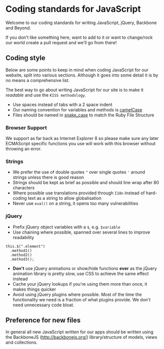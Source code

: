 # Coding standards for JavaScript

Welcome to our coding standards for writing JavaScript, jQuery, Backbone and Beyond.

If you don't like something here, want to add to it or want to change/rock our world create a pull request and we'll go from there!

## Coding style

Below are some points to keep in mind when coding JavaScript for our website, split into various sections.  Although it goes into some detail it is by no means a comprehensive list.

The best way to go about writing JavaScript for our site is to make it _readable_ and use the `KISS methodology`.

* Use spaces instead of tabs with a 2 space indent
* Our naming convention for variables and methods is [camelCase](https://en.wikipedia.org/wiki/CamelCase)
* Files should be named in [snake_case](https://en.wikipedia.org/wiki/Snake_case) to match the Ruby File Structure

### Browser Support

We support as far back as Internet Explorer 8 so please make sure any later ECMAScript specific functions you use will work with this browser without throwing an error.

### Strings

* We prefer the use of double quotes `"` over single quotes `'` around strings unless there is good reason
* Strings should be kept as brief as possible and should line wrap after 80 characters
* Where possible use translations provided through `I18n` instead of hard-coding text as a string to allow globalisation
* Never use `eval()` on a string, it opens too many vulnerabilities

### jQuery

* Prefix jQuery object variables with a `$`, e.g. `$variable`
* Use chaining where possible, spanned over several lines to improve readability
```
this.$(".element")
  .method1()
  .method2()
  .method3();
```
* __Don't__ use jQuery animations or show/hide functions __ever__ as the jQuery animation library is pretty slow, use CSS to achieve the same effect instead
* Cache your jQuery lookups if you're using them more than once, it makes things quicker
* Avoid using jQuery plugins where possible. Most of the time the functionality we need is a fraction of what plugins provide. We don't need unnecessary code bloat.

## Preference for new files

In general all new JavaScript written for our apps should be written using the BackboneJS (http://backbonejs.org/) library/structure of models, views and collections.